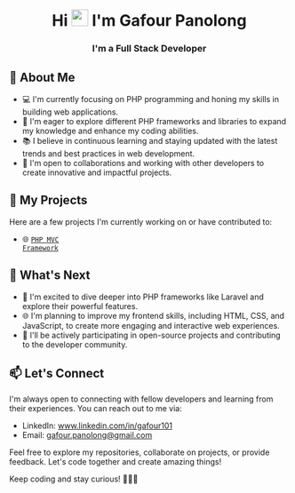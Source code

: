 <h1 align="center">Hi <img src="https://raw.githubusercontent.com/iampavangandhi/iampavangandhi/master/gifs/Hi.gif" width="30px"> I'm Gafour Panolong</h1>

<h3 align="center">I'm a Full Stack Developer</h3>

## 🌱 About Me

- 💻 I'm currently focusing on PHP programming and honing my skills in building web applications.
- 🌟 I'm eager to explore different PHP frameworks and libraries to expand my knowledge and enhance my coding abilities.
- 📚 I believe in continuous learning and staying updated with the latest trends and best practices in web development.
- 👯 I'm open to collaborations and working with other developers to create innovative and impactful projects.

## 🚀 My Projects

Here are a few projects I'm currently working on or have contributed to:

- 🌐 <code>[PHP MVC Framework](https://github.com/Gafour101/PHP-MVC-Framework)</code>


## 🔭 What's Next

- 📖 I'm excited to dive deeper into PHP frameworks like Laravel and explore their powerful features.
- 🌐 I'm planning to improve my frontend skills, including HTML, CSS, and JavaScript, to create more engaging and interactive web experiences.
- 🌟 I'll be actively participating in open-source projects and contributing to the developer community.

## 📫 Let's Connect

I'm always open to connecting with fellow developers and learning from their experiences. You can reach out to me via:

- LinkedIn: www.linkedin.com/in/gafour101
- Email: gafour.panolong@gmail.com

Feel free to explore my repositories, collaborate on projects, or provide feedback. Let's code together and create amazing things!

Keep coding and stay curious! 👩‍💻🔥

